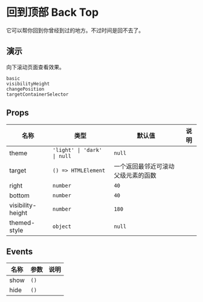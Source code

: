# 回到顶部 Back Top
<!--single-column-->
它可以帮你回到你曾经到过的地方。不过时间是回不去了。
## 演示
向下滚动页面查看效果。

```demo
basic
visibilityHeight
changePosition
targetContainerSelector
```

## Props
|名称|类型|默认值|说明|
|-|-|-|-|
|theme|`'light' \| 'dark' \| null`|`null`||
|target|`() => HTMLElement`|一个返回最邻近可滚动父级元素的函数||
|right|`number`|`40`||
|bottom|`number`|`40`||
|visibility-height|`number`|`180`||
|themed-style|`object`|`null`||

## Events
|名称|参数|说明|
|-|-|-|
|show|`()`||
|hide|`()`||